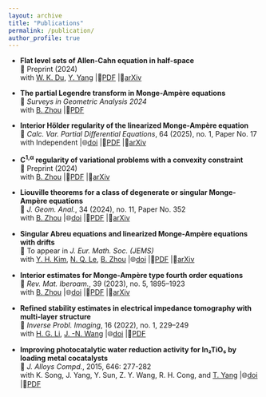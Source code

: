 ```yaml
---
layout: archive
title: "Publications"
permalink: /publication/
author_profile: true
---
```


* ​**Flat level sets of Allen-Cahn equation in half-space​​**  
  📖 Preprint (2024)  
  with [W. K. Du](https://sites.google.com/view/wenkuidu/homepage), [Y. Yang](https://sites.google.com/uci.edu/yangyang) |​📜[PDF](http://lwmath.github.io/files/AC_bernstein.pdf) |🔗[arXiv](https://arxiv.org/abs/2412.20335)​
* **The partial Legendre transform in Monge-Ampère equations**​  
  📖 *Surveys in Geometric Analysis 2024*  
  with [B. Zhou](https://bzhou1982.github.io/) |📜[PDF](http://lwmath.github.io/files/survey_PLT.pdf)

* **​Interior Hölder regularity of the linearized Monge-Ampère equation**​  
  📖​ *Calc. Var. Partial Differential Equations*, 64 (2025), no. 1, Paper No. 17  
  with Independent |🌐[doi](https://doi.org/10.1007/s00526-024-02885-4) |📜[PDF](http://lwmath.github.io/files/int_Holder.pdf) |​🔗[arXiv](https://arxiv.org/abs/2405.13297)

* **C<sup>1,&alpha;</sup> regularity of variational problems with a convexity constraint​**  
  ​📖 Preprint (2024)  
  with [B. Zhou](https://bzhou1982.github.io/) |📜[PDF](http://lwmath.github.io/files/Int_Regularity.pdf) |🔗[arXiv](https://arxiv.org/abs/2403.04235)

* **Liouville theorems for a class of degenerate or singular Monge-Ampère equations​**  
  ​📖​ *J. Geom. Anal.*, 34 (2024), no. 11, Paper No. 352  
  with [B. Zhou](https://bzhou1982.github.io/) |🌐[doi](https://doi.org/10.1007/s12220-024-01795-3) |📜[PDF](http://lwmath.github.io/files/Liou_MA_2d_revised.pdf) |🔗[arXiv](https://arxiv.org/abs/2304.12060)

* **Singular Abreu equations and linearized Monge-Ampère equations with drifts**​​  
  📖​ To appear in *J. Eur. Math. Soc. (JEMS)*  
  with [Y. H. Kim](https://younghokim.io/), [N. Q. Le](https://nqle.pages.iu.edu/), [B. Zhou](https://bzhou1982.github.io/) |🌐[doi](https://doi.org/10.4171/jems/1548) |📜[PDF](http://lwmath.github.io/files/singular_Abreu_HD_revised.pdf) |🔗[arXiv](https://arxiv.org/abs/2209.11681)

* **Interior estimates for Monge-Ampère type fourth order equations**​  
  ​📖​ *Rev. Mat. Iberoam.*, 39 (2023), no. 5, 1895–1923  
  with [B. Zhou](https://bzhou1982.github.io/) |🌐[doi](https://doi.org/10.4171/rmi/1361) |📜[PDF](http://lwmath.github.io/files/int-est-4th-eq-revised.pdf) |🔗[arXiv](https://arxiv.org/abs/2206.02309)

* **​Refined stability estimates in electrical impedance tomography with multi-layer structure**  
  📖​ *Inverse Probl. Imaging*, 16 (2022), no. 1, 229–249  
  with [H. G. Li](https://math.bnu.edu.cn/jzg/szdw/ln/212934.htm), [J. -N. Wang](https://www.math.ntu.edu.tw/~jnwang/) |🌐[doi](https://www.aimsciences.org/article/doi/10.3934/ipi.2021048) |📜[PDF](http://lwmath.github.io/files/LWW_inverse.pdf)

* **​Improving photocatalytic water reduction activity for In₂TiO₅​​ by loading metal cocatalysts**   
  📖​ *J. Alloys Compd.*, 2015, 646: 277-282  
  with K. Song, J. Yang, Y. Sun, Z. Y. Wang, R. H. Cong, and [T. Yang](https://hgxy.cqu.edu.cn/szll/zzjs/yt.htm) |🌐[doi](https://www.sciencedirect.com/science/article/pii/S0925838815302085) |📜[PDF](http://lwmath.github.io/files/SYSW_Imp_pho_water.pdf)

